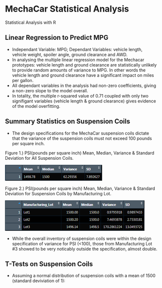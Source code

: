 # MechaCar Statistical Analysis
Statistical Analysis with R

## Linear Regression to Predict MPG
* Independant Variable: MPG; Dependant Variables: vehicle length, vehicle weight, spoiler angle, ground clearance and AWD.
* In analysing the multiple linear regression model for the Mechacar prototypes: vehicle length and ground clearance are statistically unlikely to provide random amounts of variance to MPG. In other words the vehicle length and ground clearance have a significant impact on miles per gallon.
* All dependant variables in the analysis had non-zero coefficients, giving a non-zero slope to the model overall.
* In totality, the multiple r-squared value of 0.71 coupled with only two signifigant variables (vehicle length & ground clearance) gives evidence of the model overfitting.

## Summary Statistics on Suspension Coils
* The design specifications for the MechaCar suspension coils dictate that the variance of the suspension coils must not exceed 100 pounds per square inch.

Figure 1.) PSI(pounds per square inch) Mean, Median, Variance & Standard Deviation for All Suspension Coils.

![](Resources/Fig1.png)
 
Figure 2.) PSI(pounds per square inch) Mean, Median, Variance & Standard Deviation for Suspension Coils by Manufacturing Lot.
 
![](Resources/Fig2.png)
 
 * While the overall inventory of suspension coils were within the design specification of variance for PSI (<100), those from Manufacturing Lot #3 showed to be very noticably outside the specification, almost double.

## T-Tests on Suspension Coils
* Assuming a normal distribution of suspension coils with a mean of 1500 (standard deviviation of 1):
